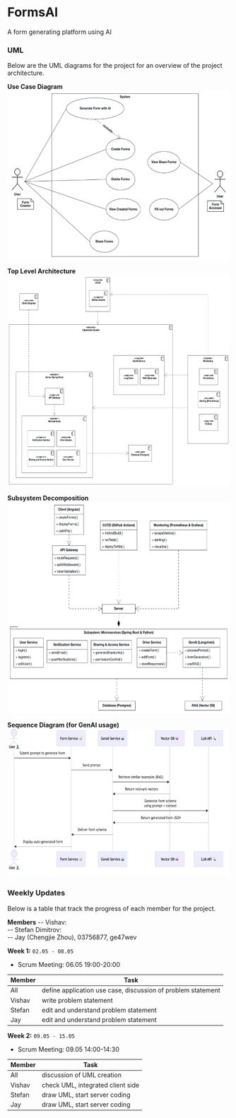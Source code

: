 # FormsAI

A form generating platform using AI

### UML
Below are the UML diagrams for the project for an overview of the project architecture.

**Use Case Diagram**
<img src="/resources/UML/use_case_diagram.png" alt="Use Case Diagram" style="height: 40vw;"/>

**Top Level Architecture**
<img src="/resources/UML/top_level_architecture.png" alt="Top Level Architecture" style="height: 50vw;"/>

**Subsystem Decomposition**
<img src="/resources/UML/subsystem_decomposition.png" alt="Subsystem Decomposition" style="height: 50vw;"/>

**Sequence Diagram (for GenAI usage)**
<img src="/resources/UML/sequence_diagram.png" alt="Sequence Diagram" style="height: 35vw;"/>

### Weekly Updates
Below is a table that track the progress of each member for the project. 

**Members**
-- Vishav:  
-- Stefan Dimitrov:  
-- Jay (Chengjie Zhou), 03756877, ge47wev

**Week 1:** `02.05 - 08.05`  
- Scrum Meeting: 06.05 19:00-20:00

| Member   |    Task    |
|--------|-------------|
| All    | define application use case, discussion of problem statement |
| Vishav | write problem statement | 
| Stefan | edit and understand problem statement |
| Jay    | edit and understand problem statement | 

**Week 2:** `09.05 - 15.05`
- Scrum Meeting: 09.05 14:00-14:30

| Member   |    Task    |
|--------|-------------|
| All    | discussion of UML creation |
| Vishav | check UML, integrated client side | 
| Stefan | draw UML, start server coding |
| Jay    | draw UML, start server coding |   
